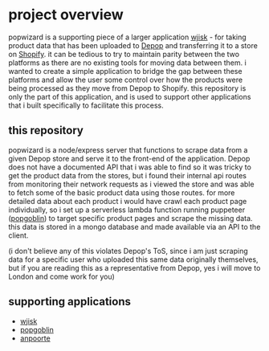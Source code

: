 # project overview

popwizard is a supporting piece of a larger application [wjisk](https://github.com/kevinforrestkeyes/wjisk) - for taking product data that has been uploaded to [Depop](https://www.depop.com/) and transferring it to a store on [Shopify](https://shopify.com/). it can be tedious to try to maintain parity between the two platforms as there are no existing tools for moving data between them. i wanted to create a simple application to bridge the gap between these platforms and allow the user some control over how the products were being processed as they move from Depop to Shopify. this repository is only the part of this application, and is used to support other applications that i built specifically to facilitate this process. 

## this repository

popwizard is a node/express server that functions to scrape data from a given Depop store and serve it to the front-end of the application. Depop does not have a documented API that i was able to find so it was tricky to get the product data from the stores, but i found their internal api routes from monitoring their network requests as i viewed the store and was able to fetch some of the basic product data using those routes. for more detailed data about each product i would have crawl each product page individually, so i set up a serverless lambda function running puppeteer ([popgoblin](https://github.com/kevinforrestkeyes/popgoblin)) to target specific product pages and scrape the missing data. this data is stored in a mongo database and made available via an API to the client.

(i don't believe any of this violates Depop's ToS, since i am just scraping data for a specific user who uploaded this same data originally themselves, but if you are reading this as a representative from Depop, yes i will move to London and come work for you)

## supporting applications

* [wjisk](https://github.com/kevinforrestkeyes/wjisk)
* [popgoblin](https://github.com/kevinforrestkeyes/popgoblin)
* [anpoorte](https://github.com/kevinforrestkeyes/anpoorte)
